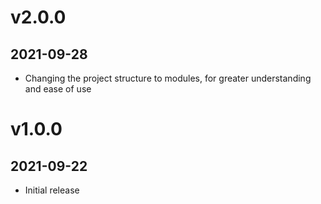 # v2.0.0
## 2021-09-28
* Changing the project structure to modules, for greater understanding and ease of use

# v1.0.0
## 2021-09-22
* Initial release